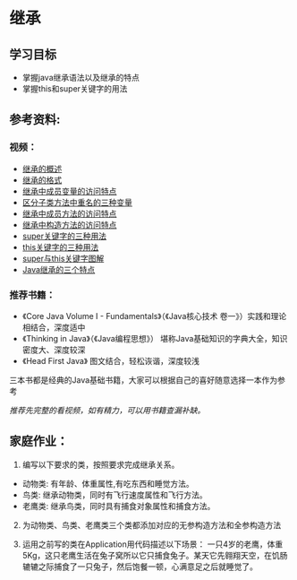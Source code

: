 # 继承

## 学习目标
- 掌握java继承语法以及继承的特点
- 掌握this和super关键字的用法

## 参考资料:
### 视频：
- [继承的概述](https://www.bilibili.com/video/av79312032?p=152)
- [继承的格式](https://www.bilibili.com/video/av79312032?p=153)
- [继承中成员变量的访问特点](https://www.bilibili.com/video/av79312032?p=154)
- [区分子类方法中重名的三种变量](https://www.bilibili.com/video/av79312032?p=155)
- [继承中成员方法的访问特点](https://www.bilibili.com/video/av79312032?p=156)
- [继承中构造方法的访问特点](https://www.bilibili.com/video/av79312032?p=160)
- [super关键字的三种用法](https://www.bilibili.com/video/av79312032?p=161)
- [this关键字的三种用法](https://www.bilibili.com/video/av79312032?p=162)
- [super与this关键字图解](https://www.bilibili.com/video/av79312032?p=163)
- [Java继承的三个特点](https://www.bilibili.com/video/av79312032?p=164)

### 推荐书籍：
- 《Core Java Volume I - Fundamentals》（《Java核心技术 卷一》）实践和理论相结合，深度适中
- 《Thinking in Java》（《Java编程思想》） 堪称Java基础知识的字典大全，知识密度大、深度较深
- 《Head First Java》 图文结合，轻松诙谐，深度较浅

三本书都是经典的Java基础书籍，大家可以根据自己的喜好随意选择一本作为参考

_推荐先完整的看视频，如有精力，可以用书籍查漏补缺。_

## 家庭作业：

1. 编写以下要求的类，按照要求完成继承关系。
  * 动物类: 有年龄、体重属性,有吃东西和睡觉方法。
  * 鸟类: 继承动物类，同时有飞行速度属性和飞行方法。
  * 老鹰类: 继承鸟类，同时具有捕食对象属性和捕食方法。

2. 为动物类、鸟类、老鹰类三个类都添加对应的无参构造方法和全参构造方法

3. 运用之前写的类在Application用代码描述以下场景：
一只4岁的老鹰，体重5Kg，这只老鹰生活在兔子窝所以它只捕食兔子。某天它先翱翔天空，在饥肠辘辘之际捕食了一只兔子，然后饱餐一顿，心满意足之后就睡觉了。







